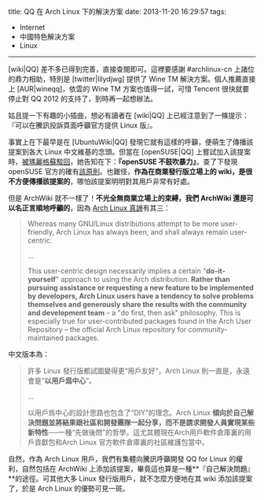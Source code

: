 title: QQ 在 Arch Linux 下的解決方案
date: 2013-11-20 16:29:57
tags:
- Internet
- 中國特色解決方案
- Linux
---
[wiki|QQ] 差不多已得到完善，直接查閱即可。這裡要感謝 #archlinux-cn 上諸位的鼎力相助，特別是 [twitter|lilydjwg] 提供了 Wine TM 解決方案。個人推薦直接上 [AUR|wineqq]，依雲的 Wine TM 方案也值得一試，可惜 Tencent 很快就要停止對 QQ 2012 的支持了，到時再一起想辦法。

姑且提一下有趣的小插曲，想必有讀者在 [wiki|QQ] 上已經注意到了一條提示：『可以在騰訊投訴頁面呼籲官方提供 Linux 版』。

事實上在下最早是在 [UbuntuWiki|QQ] 發現它就有這樣的呼籲，便萌生了傳播該提案到各大 Linux 中文維基的念頭。但當在 [openSUSE|QQ] 上嘗試加入該提案時，[被瑪麗格蘇駁回][1]，她告知在下：**『openSUSE 不鼓吹暴力』**，查了下發現 openSUSE 官方的確有[該原則][2]。也難怪，**作為在商業發行版立場上的 wiki，是很不方便傳播該提案的**，哪怕該提案明明對其用戶非常有好處。

但是 ArchWiki 就不一樣了！**不光全無商業立場上的束縛，我們 ArchWiki 還是可以名正言順地呼籲的**，因為 [Arch Linux 真諦][3]有其三：

> Whereas many GNU/Linux distributions attempt to be more user-friendly, Arch Linux has always been, and shall always remain user-centric.
>
> ...
>
> This user-centric design necessarily implies a certain "**do-it-yourself**" approach to using the Arch distribution. **Rather than pursuing assistance or requesting a new feature to be implemented by developers, Arch Linux users have a tendency to solve problems themselves and generously share the results with the community and development team** – a "do first, then ask" philosophy. This is especially true for user-contributed packages found in the Arch User Repository – the official Arch Linux repository for community-maintained packages.

中文版本為：

> 許多 Linux 發行版都試圖變得更“用戶友好”，Arch Linux 則一直是，永遠會是“**以用戶爲中心**”。
> 
> ...
> 
> 以用戶爲中心的設計思路也包含了“DIY”的理念。Arch Linux
> **傾向於自己解決問題並將結果跟社區和開發團隊一起分享，而不是請求開發人員實現某些新特性**──一種“先做後問”的哲學。這尤其體現在Arch用戶軟件倉庫裏的用戶貢獻包和Arch
> Linux 官方軟件倉庫裏的社區維護包當中。

自然，作為 Arch Linux 用戶，我們有集體向騰訊呼籲開發 QQ for Linux 的權利，自然包括在 ArchWiki 上添加該提案，畢竟這也算是一種**『自己解決問題』**的途徑。可其他大多 Linux 發行版用戶，就不怎麼方便地在其 wiki 添加該提案了，於是 Arch Linux 的優勢可見一斑。

  [1]: https://zh.opensuse.org/SDB_Talk:QQ
  [2]: http://en.opensuse.org/Terms_of_site#Rules_of_conduct
  [3]: https://wiki.archlinux.org/index.php/The_Arch_Way_%28%E7%AE%80%E4%BD%93%E4%B8%AD%E6%96%87%29
